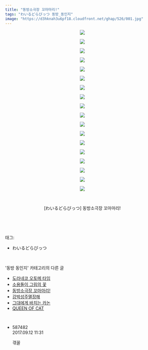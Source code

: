 ```yaml
---
title: "동방소극장 꼬마마리!"
tags: "わいるどらびっつ 동방_동인지"
image: "https://d3hknah3u6pf18.cloudfront.net/ghap/526/001.jpg"
---
```

<div class="article">
<p style="text-align: center; clear: none; float: none;"><img src="{{ site.imgserver4 }}/ghap/526/001.jpg"/></p>
<p style="text-align: center; clear: none; float: none;"><img src="{{ site.imgserver4 }}/ghap/526/002.jpg"/></p>
<p style="text-align: center; clear: none; float: none;"><img src="{{ site.imgserver4 }}/ghap/526/003.jpg"/></p>
<p style="text-align: center; clear: none; float: none;"><img src="{{ site.imgserver4 }}/ghap/526/004.jpg"/></p>
<p style="text-align: center; clear: none; float: none;"><img src="{{ site.imgserver4 }}/ghap/526/005.jpg"/></p>
<p style="text-align: center; clear: none; float: none;"><img src="{{ site.imgserver4 }}/ghap/526/006.jpg"/></p>
<p style="text-align: center; clear: none; float: none;"><img src="{{ site.imgserver4 }}/ghap/526/007.jpg"/></p>
<p style="text-align: center; clear: none; float: none;"><img src="{{ site.imgserver4 }}/ghap/526/008.jpg"/></p>
<p style="text-align: center; clear: none; float: none;"><img src="{{ site.imgserver4 }}/ghap/526/009.jpg"/></p>
<p style="text-align: center; clear: none; float: none;"><img src="{{ site.imgserver4 }}/ghap/526/010.jpg"/></p>
<p style="text-align: center; clear: none; float: none;"><img src="{{ site.imgserver4 }}/ghap/526/011.jpg"/></p>
<p style="text-align: center; clear: none; float: none;"><img src="{{ site.imgserver4 }}/ghap/526/012.jpg"/></p>
<p style="text-align: center; clear: none; float: none;"><img src="{{ site.imgserver4 }}/ghap/526/013.jpg"/></p>
<p style="text-align: center; clear: none; float: none;"><img src="{{ site.imgserver4 }}/ghap/526/014.jpg"/></p>
<p style="text-align: center; clear: none; float: none;"><img src="{{ site.imgserver4 }}/ghap/526/015.jpg"/></p>
<p style="text-align: center; clear: none; float: none;"><img src="{{ site.imgserver4 }}/ghap/526/016.jpg"/></p>
<p style="text-align: center; clear: none; float: none;"><img src="{{ site.imgserver4 }}/ghap/526/017.jpg"/></p>
<p style="text-align: center; clear: none; float: none;"><img src="{{ site.imgserver4 }}/ghap/526/018.jpg"/></p>
<p style="text-align: center; clear: none; float: none;"><br/></p>
<p style="text-align: center; clear: none; float: none;">[わいるどらびっつ] 동방소극장 꼬마마리!</p>
<p><br/></p>
</div><br/>
<div class="tagTrail">
<p>태그: </p>
<ul>
<li>わいるどらびっつ</li>
</ul>
</div><br/>
<div class="another">
<p>'동방 동인지' 카테고리의 다른 글</p>
<ul>
<li><a href="/ghap_528">도라네코 오토메 타임</a></li>
<li><a href="/ghap_527">소용돌이 그림의 꽃</a></li>
<li><a href="/ghap_526">동방소극장 꼬마마리!</a></li>
<li><a href="/ghap_525">강박성주멸장해</a></li>
<li><a href="/ghap_524">그대에게 바치는 카논</a></li>
<li><a href="/ghap_523">QUEEN OF CAT</a></li>
</ul>
</div><br/>
<div class="cb_module cb_fluid">
<div class="cb_wrt cb_profile">
<div class="comment">
<ul>
<li class="cb_thumb_off" id="comment15081155">
<div class="cb_comment_area">
<div class="cb_info_area">
<div class="cb_section">
<span class="cb_nick_name">587482</span>
</div>
<div class="cb_section">
<span class="cb_date">2017.09.12 11:31 </span>
</div>
</div>
<div class="cb_dsc_comment">
<p class="cb_dsc">
											갞꼴
										</p>
</div>
</div></li>
</ul>
</div>
</div><!-- commentList close -->
</div><br/>
